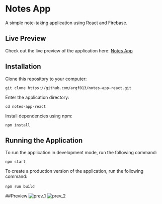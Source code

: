 # Notes App

A simple note-taking application using React and Firebase.

## Live Preview

Check out the live preview of the application here: [Notes App](https://notesv1-0.web.app)

## Installation

Clone this repository to your computer:

`git clone https://github.com/argf013/notes-app-react.git`

Enter the application directory:

`cd notes-app-react`

Install dependencies using npm:

`npm install`

## Running the Application

To run the application in development mode, run the following command:

`npm start`

To create a production version of the application, run the following command: \
\
`npm run build`

##Preview
![prev_1](https://i.ibb.co/rHZz7Vn/Mobile-1.png)
![prev_2](https://i.ibb.co/VYWjDCS/Mobile-2.png)

